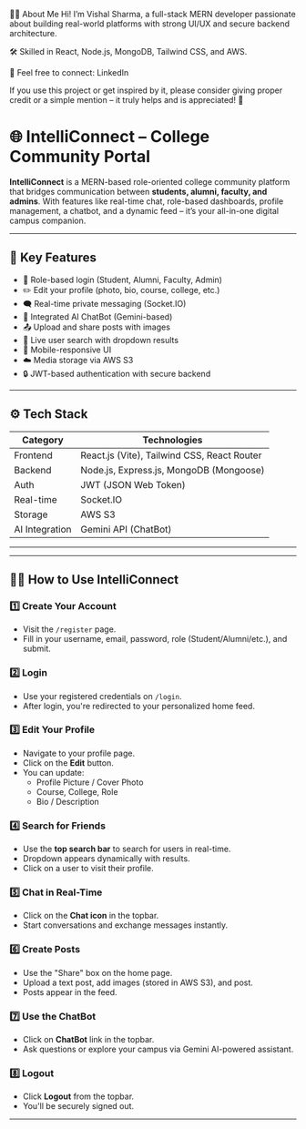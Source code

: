 🙋‍♂️ About Me
Hi! I’m Vishal Sharma, a full-stack MERN developer passionate about building real-world platforms with strong UI/UX and secure backend architecture.

🛠️ Skilled in React, Node.js, MongoDB, Tailwind CSS, and AWS.

💬 Feel free to connect: LinkedIn

If you use this project or get inspired by it, please consider giving proper credit or a simple mention – it truly helps and is appreciated! 🙏

# 🌐 IntelliConnect – College Community Portal

**IntelliConnect** is a MERN-based role-oriented college community platform that bridges communication between **students, alumni, faculty, and admins**. With features like real-time chat, role-based dashboards, profile management, a chatbot, and a dynamic feed – it’s your all-in-one digital campus companion.

---

## 🚀 Key Features

- 🔐 Role-based login (Student, Alumni, Faculty, Admin)
- ✏️ Edit your profile (photo, bio, course, college, etc.)
- 🗨️ Real-time private messaging (Socket.IO)
- 🤖 Integrated AI ChatBot (Gemini-based)
- 📤 Upload and share posts with images
- 🧠 Live user search with dropdown results
- 📱 Mobile-responsive UI
- ☁️ Media storage via AWS S3
- 🔒 JWT-based authentication with secure backend

---

## ⚙️ Tech Stack

| Category     | Technologies                                   |
|--------------|------------------------------------------------|
| Frontend     | React.js (Vite), Tailwind CSS, React Router    |
| Backend      | Node.js, Express.js, MongoDB (Mongoose)        |
| Auth         | JWT (JSON Web Token)                           |
| Real-time    | Socket.IO                                      |
| Storage      | AWS S3                                         |
| AI Integration | Gemini API (ChatBot)                         |

---


---

## 🧑‍💻 How to Use IntelliConnect

### 1️⃣ **Create Your Account**
- Visit the `/register` page.
- Fill in your username, email, password, role (Student/Alumni/etc.), and submit.

### 2️⃣ **Login**
- Use your registered credentials on `/login`.
- After login, you're redirected to your personalized home feed.

### 3️⃣ **Edit Your Profile**
- Navigate to your profile page.
- Click on the **Edit** button.
- You can update:
  - Profile Picture / Cover Photo
  - Course, College, Role
  - Bio / Description

### 4️⃣ **Search for Friends**
- Use the **top search bar** to search for users in real-time.
- Dropdown appears dynamically with results.
- Click on a user to visit their profile.

### 5️⃣ **Chat in Real-Time**
- Click on the **Chat icon** in the topbar.
- Start conversations and exchange messages instantly.

### 6️⃣ **Create Posts**
- Use the "Share" box on the home page.
- Upload a text post, add images (stored in AWS S3), and post.
- Posts appear in the feed.

### 7️⃣ **Use the ChatBot**
- Click on **ChatBot** link in the topbar.
- Ask questions or explore your campus via Gemini AI-powered assistant.

### 8️⃣ **Logout**
- Click **Logout** from the topbar.
- You'll be securely signed out.

---




